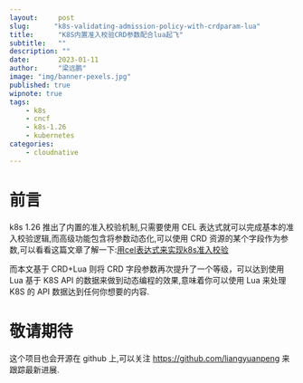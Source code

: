 ```yaml
---
layout:     post 
slug:      "k8s-validating-admission-policy-with-crdparam-lua"
title:      "K8S内置准入校验CRD参数配合lua起飞"
subtitle:   ""
description: ""
date:       2023-01-11
author:     "梁远鹏"
image: "img/banner-pexels.jpg"
published: true
wipnote: true
tags:
    - k8s
    - cncf
    - k8s-1.26
    - kubernetes
categories: 
    - cloudnative
---
```


# 前言  

k8s 1.26 推出了内置的准入校验机制,只需要使用 CEL 表达式就可以完成基本的准入校验逻辑,而高级功能包含将参数动态化,可以使用 CRD 资源的某个字段作为参数,可以看看这篇文章了解一下:[用cel表达式来实现k8s准入校验](https://liangyuanpeng.com/post/cncf-k8s/k8s-admissionregistration-with-cel/)  

而本文基于 CRD+Lua 则将 CRD 字段参数再次提升了一个等级，可以达到使用 Lua 基于 K8S API 的数据来做到动态编程的效果,意味着你可以使用 Lua 来处理 K8S 的 API 数据达到任何你想要的内容.

# 敬请期待

这个项目也会开源在 github 上,可以关注 https://github.com/liangyuanpeng 来跟踪最新进展.


